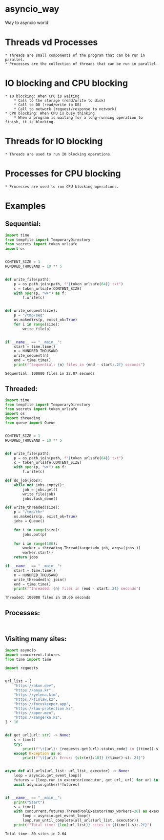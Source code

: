 # asyncio_way
Way to asyncio world

# Threads vd Processes
    * Threads are small components of the program that can be run in parallel.
    * Processes are the collection of threads that can be run in parallel.

# IO blocking and CPU blocking
    * IO blocking: When CPU is waiting
        * Call to the storage (read/write to disk)
        * Call to DB (read/write to DB)
        * Call to network (request/response to network)
    * CPU blocking: When CPU is busy thinking
        * When a program is waiting for a long-running operation to finish, it is blocking.

# Threads for IO blocking
    * Threads are used to run IO blocking operations.

# Processes for CPU blocking
    * Processes are used to run CPU blocking operations.

# Examples
## Sequential:
```py
import time
from tempfile import TemporaryDirectory
from secrets import token_urlsafe
import os


CONTENT_SIZE = 1
HUNDRED_THOUSAND = 10 ** 5


def write_file(path):
    p = os.path.join(path, f"{token_urlsafe(64)}.txt")
    c = token_urlsafe(CONTENT_SIZE)
    with open(p, "w+") as f:
        f.write(c)


def write_sequent(size):
    p = "/tmp/seq"
    os.makedirs(p, exist_ok=True)
    for i in range(size):
        write_file(p)


if __name__ == "__main__":
    start = time.time()
    n = HUNDRED_THOUSAND
    write_sequent(n)
    end = time.time()
    print(f"Sequential: {n} files in {end - start:.2f} seconds")

```
```bash
Sequential: 100000 files in 22.07 seconds
```


## Threaded:
```py   
import time
from tempfile import TemporaryDirectory
from secrets import token_urlsafe
import os
import threading
from queue import Queue


CONTENT_SIZE = 1
HUNDRED_THOUSAND = 10 ** 5


def write_file(path):
    p = os.path.join(path, f"{token_urlsafe(64)}.txt")
    c = token_urlsafe(CONTENT_SIZE)
    with open(p, "w+") as f:
        f.write(c)

def do_job(jobs):
    while not jobs.empty():
        job = jobs.get()
        write_file(job)
        jobs.task_done()

def write_threaded(size):
    p = "/tmp/thr"
    os.makedirs(p, exist_ok=True)
    jobs = Queue()

    for i in range(size):
        jobs.put(p)
    
    for i in range(100):
        worker = threading.Thread(target=do_job, args=(jobs,))
        worker.start()
    return jobs

if __name__ == "__main__":
    start = time.time()
    n = HUNDRED_THOUSAND
    write_threaded(n).join()
    end = time.time()
    print(f"Threaded: {n} files in {end - start:.2f} seconds")
```
```bash
Threaded: 100000 files in 18.66 seconds
```

## Processes:
```py
```
```bash
```

## Visiting many sites:
```py
import asyncio
import concurrent.futures
from time import time

import requests


url_list = [
    "https://akun.dev",
    "https://anya.kr",
    "https://yelena.kim",
    "https://finlaw.kz",
    "https://focuskeeper.app",
    "https://law-protection.kz",
    "https://pper.men",
    "https://zangerka.kz",
] * 10


def get_url(url: str) -> None:
    s = time()
    try:
        print(f"\t{url}: {requests.get(url).status_code} in {(time()-s):.2f}")
    except Exception as e:
        print(f"\t{url}: Error: {str(e)[:10]} {(time()-s):.2f}")


async def all_urls(url_list: url_list, executor) -> None:
    loop = asyncio.get_event_loop()
    futures = [loop.run_in_executor(executor, get_url, url) for url in url_list]
    await asyncio.gather(*futures)


if __name__ == "__main__":
    print("Start")
    s = time()
    with concurrent.futures.ThreadPoolExecutor(max_workers=20) as executor:
        loop = asyncio.get_event_loop()
        loop.run_until_complete(all_urls(url_list, executor))
    print(f"Total time: {len(url_list)} sites in {(time()-s):.2f}")
```
```bash
Total time: 80 sites in 2.64
```
